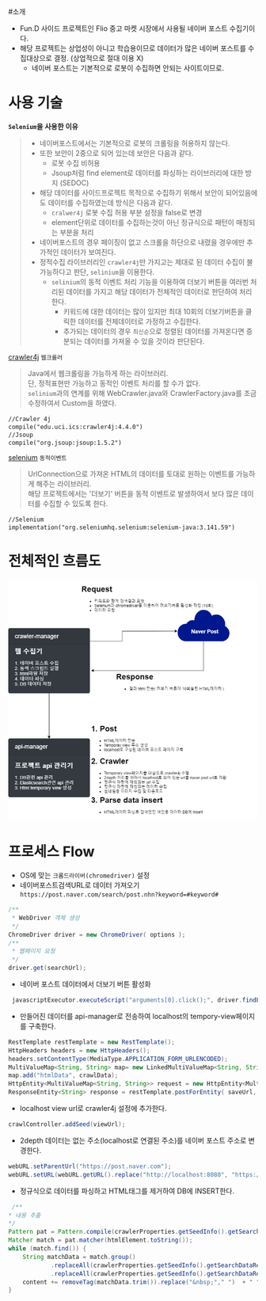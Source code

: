 
#소개
* Fun.D 사이드 프로젝트인 Flio 중고 마켓 시장에서 사용될 네이버 포스트 수집기이다.
* 해당 프로젝트는 상업성이 아니고 학습용이므로 데이터가 많은 네이버 포스트를 수집대상으로 결정. (상업적으로 절대 이용 X)
  * 네이버 포스트는 기본적으로 로봇이 수집하면 안되는 사이트이므로.
  

# 사용 기술  
__`Selenium`을 사용한 이유__
> * 네이버포스트에서는 기본적으로 로봇의 크롤링을 허용하지 않는다.
> * 또한 보안이 2중으로 되어 있는데 보안은 다음과 같다.
>   * 로봇 수집 비허용
>   * Jsoup처럼 find element로 데이터를 파싱하는 라이브러리에 대한 방지 (SEDOC)
> * 해당 데이터를 사이드프로젝트 목적으로 수집하기 위해서 보안이 되어있음에도 데이터를 수집하였는데 방식은 다음과 같다.
>   * `cralwer4j` 로봇 수집 허용 부분 설정을 false로 변경
>   * element단위로 데이터를 수집하는것이 아닌 정규식으로 패턴이 매칭되는 부분을 처리
> * 네이버포스트의 경우 페이징이 없고 스크롤을 하단으로 내렸을 경우에만 추가적인 데이터가 보여진다.
> * 정적수집 라이브러리인 `crawler4j`만 가지고는 제대로 된 데이터 수집이 불가능하다고 판단, `selinium`을 이용한다.
>   * `selinium`의 동적 이벤트 처리 기능을 이용하여 더보기 버튼을 여러번 처리된 데이터를 가지고 해당 데이터가 전체적인 데이터로 판단하여 처리한다.
>     * 키워드에 대한 데이터는 많이 있지만 최대 10회의 더보기버튼을 클릭한 데이터를 전체데이터로 가정하고 수집한다.
>     * 추가되는 데이터의 경우 `최신순`으로 정렬된 데이터를 가져온다면 증분되는 데이터를 가져올 수 있을 것이라 판단된다.

[crawler4j](https://github.com/yasserg/crawler4j) `웹크롤러`
> Java에서 웹크롤링을 가능하게 하는 라이브러리.  
> 단, 정적표현만 가능하고 동적인 이벤트 처리를 할 수가 없다.  
> `selinium`과의 연계를 위해 WebCrawler.java와 CrawlerFactory.java를 조금 수정하여서 Custom을 하였다.
```
//Crawler 4j
compile("edu.uci.ics:crawler4j:4.4.0")
//Jsoup
compile("org.jsoup:jsoup:1.5.2")
```

[selenium](https://www.selenium.dev/) `동적이벤트`
> UrlConnection으로 가져온 HTML의 데이터를 토대로 원하는 이벤트를 가능하게 해주는 라이브러리.  
> 해당 프로젝트에서는 '더보기' 버튼을 동적 이벤트로 발생하여서 보다 많은 데이터를 수집할 수 있도록 한다.
```
//Selenium
implementation("org.seleniumhq.selenium:selenium-java:3.141.59")
```

# 전체적인 흐름도
![cralwer-manager](cralwer-manager.png)

# 프로세스 Flow
* OS에 맞는 `크롬드라이버(chromedriver)` 설정
* 네이버포스트검색URL로 데이터 가져오기 `https://post.naver.com/search/post.nhn?keyword=#keyword#`
```java
/**
 * WebDriver 객체 생성
 */
ChromeDriver driver = new ChromeDriver( options );
/**
 * 웹페이지 요청
 */
driver.get(searchUrl);
```
* 네이버 포스트 데이터에서 더보기 버튼 활성화
```java
 javascriptExecutor.executeScript("arguments[0].click();", driver.findElement(By.xpath("//*[@id=\"more_btn\"]/button")));
```
* 만들어진 데이터를 api-manager로 전송하여 localhost의 tempory-view페이지를 구축한다.
```java
RestTemplate restTemplate = new RestTemplate();
HttpHeaders headers = new HttpHeaders();
headers.setContentType(MediaType.APPLICATION_FORM_URLENCODED);
MultiValueMap<String, String> map= new LinkedMultiValueMap<String, String>();
map.add("htmlData", crawlData);
HttpEntity<MultiValueMap<String, String>> request = new HttpEntity<MultiValueMap<String, String>>(map, headers);
ResponseEntity<String> response = restTemplate.postForEntity( saveUrl, request , String.class );
```
* localhost view url로 crawler4j 설정에 추가한다.
```java
crawlController.addSeed(viewUrl);
```
* 2depth 데이터는 없는 주소(localhost로 연결된 주소)를 네이버 포스트 주소로 변경한다.
```java
webURL.setParentUrl("https://post.naver.com");
webURL.setURL(webURL.getURL().replace("http://localhost:8080", "https://post.naver.com"));
```
* 정규식으로 데이터를 파싱하고 HTML태그를 제거하여 DB에 INSERT한다.
```java
 /**
* 내용 추출
*/
Pattern pat = Pattern.compile(crawlerProperties.getSeedInfo().getSearchDataPattern());
Matcher match = pat.matcher(htmlElement.toString());
while (match.find()) {
    String matchData = match.group()
            .replaceAll(crawlerProperties.getSeedInfo().getSearchDataRemoveFront(), "")
            .replaceAll(crawlerProperties.getSeedInfo().getSearchDataRemoveBack(), "");
    content += removeTag(matchData.trim()).replace("&nbsp;"," ")  + " ";
}
```